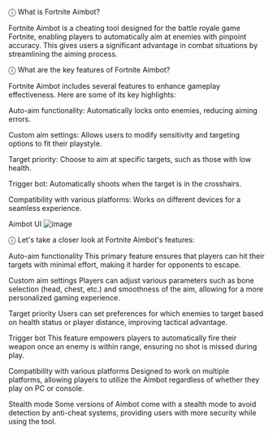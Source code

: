 ⓘ What is Fortnite Aimbot?

Fortnite Aimbot is a cheating tool designed for the battle royale game Fortnite, enabling players to automatically aim at enemies with pinpoint accuracy. This gives users a significant advantage in combat situations by streamlining the aiming process.


ⓘ What are the key features of Fortnite Aimbot?

Fortnite Aimbot includes several features to enhance gameplay effectiveness. Here are some of its key highlights:

Auto-aim functionality: Automatically locks onto enemies, reducing aiming errors.

Custom aim settings: Allows users to modify sensitivity and targeting options to fit their playstyle.

Target priority: Choose to aim at specific targets, such as those with low health.

Trigger bot: Automatically shoots when the target is in the crosshairs.

Compatibility with various platforms: Works on different devices for a seamless experience.

Aimbot UI
![image](https://github.com/user-attachments/assets/2726a346-d1cc-4d3d-9cf5-895f2e3c928f)

ⓘ Let's take a closer look at Fortnite Aimbot's features:

Auto-aim functionality
This primary feature ensures that players can hit their targets with minimal effort, making it harder for opponents to escape.

Custom aim settings
Players can adjust various parameters such as bone selection (head, chest, etc.) and smoothness of the aim, allowing for a more personalized gaming experience.

Target priority
Users can set preferences for which enemies to target based on health status or player distance, improving tactical advantage.

Trigger bot
This feature empowers players to automatically fire their weapon once an enemy is within range, ensuring no shot is missed during play.

Compatibility with various platforms
Designed to work on multiple platforms, allowing players to utilize the Aimbot regardless of whether they play on PC or console.

Stealth mode
Some versions of Aimbot come with a stealth mode to avoid detection by anti-cheat systems, providing users with more security while using the tool.
